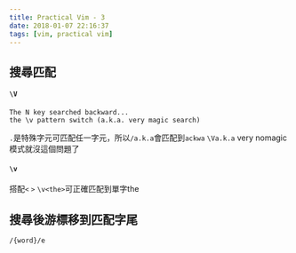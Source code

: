 ```yaml
---
title: Practical Vim - 3
date: 2018-01-07 22:16:37
tags: [vim, practical vim]
---
```



## 搜尋匹配

#### `\V`
```
The N key searched backward...
the \v pattern switch (a.k.a. very magic search)
```

`.`是特殊字元可匹配任一字元，所以`/a.k.a`會匹配到`ackwa`
`\Va.k.a` very nomagic模式就沒這個問題了

#### `\v`

搭配`<` `>`
`\v<the>`可正確匹配到單字the

## 搜尋後游標移到匹配字尾

`/{word}/e`
